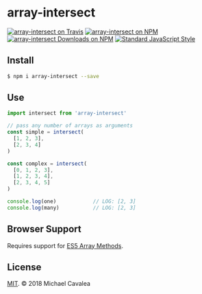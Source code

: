 # array-intersect

[![array-intersect on Travis](https://img.shields.io/travis/callmecavs/array-intersect.svg?style=flat-square)](https://travis-ci.org/callmecavs/array-intersect) [![array-intersect on NPM](https://img.shields.io/npm/v/array-intersect.svg?style=flat-square)](https://www.npmjs.com/package/array-intersect) [![array-intersect Downloads on NPM](https://img.shields.io/npm/dm/array-intersect.svg?style=flat-square)](https://www.npmjs.com/package/array-intersect) [![Standard JavaScript Style](https://img.shields.io/badge/code_style-standard-brightgreen.svg?style=flat-square)](http://standardjs.com/)

## Install

```sh
$ npm i array-intersect --save
```

## Use

```javascript
import intersect from 'array-intersect'

// pass any number of arrays as arguments
const simple = intersect(
  [1, 2, 3],
  [2, 3, 4]
)

const complex = intersect(
  [0, 1, 2, 3],
  [1, 2, 3, 4],
  [2, 3, 4, 5]
)

console.log(one)            // LOG: [2, 3]
console.log(many)           // LOG: [2, 3]
```

## Browser Support

Requires support for [ES5 Array Methods](https://caniuse.com/#feat=es5).

## License

[MIT](https://opensource.org/licenses/MIT). © 2018 Michael Cavalea
